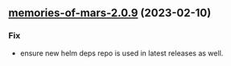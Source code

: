 

## [memories-of-mars-2.0.9](https://github.com/truecharts/charts/compare/memories-of-mars-2.0.8...memories-of-mars-2.0.9) (2023-02-10)

### Fix

- ensure new helm deps repo is used in latest releases as well.
  
  